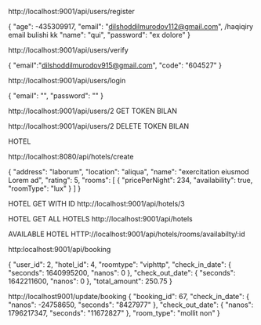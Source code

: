 http://localhost:9001/api/users/register

{
    "age": -435309917,
    "email": "dilshoddilmurodov112@gmail.com", /haqiqiry email bulishi kk
    "name": "qui",
    "password": "ex dolore"
}

http://localhost:9001/api/users/verify

{
    "email":"dilshoddilmurodov915@gmail.com",
    "code": "604527"
}

http://localhost:9001/api/users/login


{
    "email": "",
    "password": ""
}



http://localhost:9001/api/users/2   GET  TOKEN BILAN




http://localhost:9001/api/users/2 DELETE TOKEN BILAN





HOTEL 

http://localhost:8080/api/hotels/create

{
    "address": "laborum",
    "location": "aliqua",
    "name": "exercitation eiusmod Lorem ad",
    "rating": 5,
    "rooms": [
        {
            "pricePerNight": 234,
            "availability": true,
            "roomType": "lux"
        }
    ]
}

HOTEL GET WITH ID
http://localhost:9001/api/hotels/3


HOTEL GET ALL HOTELS 
http://localhost:9001/api/hotels



AVAILABLE HOTEL
HTTP://localhost:9001/api/hotels/rooms/availabilty/:id



http:localhost:9001/api/booking

{
    "user_id": 2,
    "hotel_id": 4,
    "roomtype": "viphttp",
    "check_in_date": {
        "seconds": 1640995200,
        "nanos": 0
    },
    "check_out_date": {
        "seconds": 1642211600,
        "nanos": 0
    },
    "total_amount": 250.75
}


http://localhost9001/update/booking
{
    "booking_id": 67,
    "check_in_date": {
        "nanos": -24758650,
        "seconds": "8427977"
    },
    "check_out_date": {
        "nanos": 1796217347,
        "seconds": "11672827"
    },
    "room_type": "mollit non"
}
